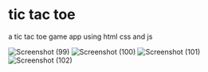 
# tic tac toe
 a tic tac toe game app using html css and js


![Screenshot (99)](https://github.com/PRASANNAPATIL12/tic-tac-toe/assets/96906824/edff36d0-5d58-4b36-a931-aa8625296158)
![Screenshot (100)](https://github.com/PRASANNAPATIL12/tic-tac-toe/assets/96906824/e4375c82-a3f3-4c73-b2f5-7db6f319f5d6)
![Screenshot (101)](https://github.com/PRASANNAPATIL12/tic-tac-toe/assets/96906824/5891f912-c130-4246-8dd4-87eba3ab9c50)
![Screenshot (102)](https://github.com/PRASANNAPATIL12/tic-tac-toe/assets/96906824/27bad49f-edbe-46ff-9791-6724ccc739d5)
